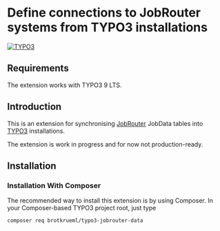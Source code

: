 # Define connections to JobRouter systems from TYPO3 installations

[![TYPO3](https://img.shields.io/badge/TYPO3-9%20LTS-orange.svg)](https://typo3.org/)


## Requirements

The extension works with TYPO3 9 LTS.


## Introduction

This is an extension for synchronising [JobRouter](https://www.jobrouter.com/) JobData tables into [TYPO3](https://typo3.org/) installations.

The extension is work in progress and for now not production-ready.

## Installation

### Installation With Composer

The recommended way to install this extension is by using Composer. In your Composer-based TYPO3 project root, just type

    composer req brotkrueml/typo3-jobrouter-data
